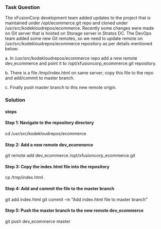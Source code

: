 ### Task Question

The xFusionCorp development team added updates to the project that is maintained under /opt/ecommerce.git repo and cloned under /usr/src/kodekloudrepos/ecommerce. Recently some changes were made on Git server that is hosted on Storage server in Stratos DC. The DevOps team added some new Git remotes, so we need to update remote on /usr/src/kodekloudrepos/ecommerce repository as per details mentioned below:

a. In /usr/src/kodekloudrepos/ecommerce repo add a new remote dev_ecommerce and point it to /opt/xfusioncorp_ecommerce.git repository.

b. There is a file /tmp/index.html on same server; copy this file to the repo and add/commit to master branch.

c. Finally push master branch to this new remote origin.

### Solution

#### steps

#### Step 1: Navigate to the repository directory
cd /usr/src/kodekloudrepos/ecommerce

#### Step 2: Add a new remote dev_ecommerce
git remote add dev_ecommerce /opt/xfusioncorp_ecommerce.git

#### Step 3: Copy the index.html file into the repository
cp /tmp/index.html .

#### Step 4: Add and commit the file to the master branch
git add index.html
git commit -m "Add index.html file to master branch"

#### Step 5: Push the master branch to the new remote dev_ecommerce
git push dev_ecommerce master

